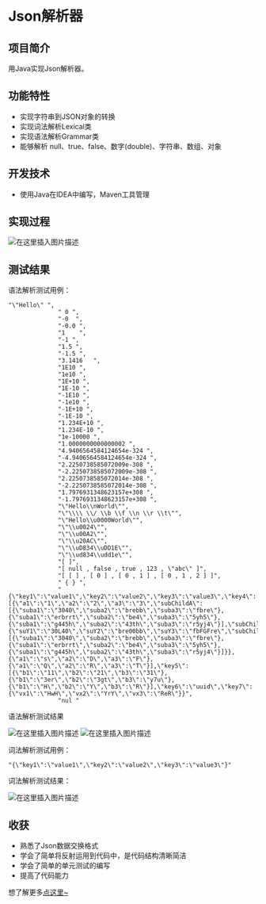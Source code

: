 # Json解析器
## 项目简介
  用Java实现Json解析器。
## 功能特性
 -  实现字符串到JSON对象的转换
 - 实现词法解析Lexical类
 -  实现语法解析Grammar类
 -  能够解析 null、true、false、数字(double)、字符串、数组、对象
 
## 开发技术

- 使用Java在IDEA中编写，Maven工具管理
 
## 实现过程
![在这里插入图片描述](https://img-blog.csdnimg.cn/20190224200329237.png?x-oss-process=image/watermark,type_ZmFuZ3poZW5naGVpdGk,shadow_10,text_aHR0cHM6Ly9ibG9nLmNzZG4ubmV0L0hMX0hMSEw=,size_16,color_FFFFFF,t_70)

## 测试结果
语法解析测试用例：

```
"\"Hello\" ",
              " 0 ",
              "-0  ",
              "-0.0 ",
              "1    ",
              "-1 ",
              "1.5 ",
              "-1.5 ",
              "3.1416   ",
              "1E10 ",
              "1e10 ",
              "1E+10 ",
              "1E-10 ",
              "-1E10 ",
              "-1e10 ",
              "-1E+10 ",
              "-1E-10 ",
              "1.234E+10 ",
              "1.234E-10 ",
              "1e-10000 ",
              "1.0000000000000002 ",
              "4.9406564584124654e-324 ",
              "-4.9406564584124654e-324 ",
              "2.2250738585072009e-308 ",
              "-2.2250738585072009e-308 ",
              "2.2250738585072014e-308 ",
              "-2.2250738585072014e-308 ",
              "1.7976931348623157e+308 ",
              "-1.7976931348623157e+308 ",
              "\"Hello\\nWorld\"",
              "\"\\\\ \\/ \\b \\f \\n \\r \\t\"",
              "\"Hello\\u0000World\"",
              "\"\\u0024\"",
              "\"\\u00A2\"",
              "\"\\u20AC\"",
              "\"\\uD834\\uDD1E\"",
              "\"\\ud834\\udd1e\"",
              "[ ]",
              "[ null , false , true , 123 , \"abc\" ]",
              "[ [ ] , [ 0 ] , [ 0 , 1 ] , [ 0 , 1 , 2 ] ]",
              " { } ",
              "{\"key1\":\"value1\",\"key2\":\"value2\",\"key3\":\"value3\",\"key4\":[{\"a1\":\"1\",\"a2\":\"2\",\"a3\":\"3\",\"subChildA\":[{\"suba1\":\"3040\",\"suba2\":\"brebb\",\"suba3\":\"fbre\"},{\"suba1\":\"erbrrt\",\"suba2\":\"be4\",\"suba3\":\"5yh5\"},{\"suba1\":\"g445h\",\"suba2\":\"43th\",\"suba3\":\"r5yj4\"}],\"subChildB\":{\"suY1\":\"30L40\",\"suY2\":\"bre00bb\",\"suY3\":\"fbFGFre\",\"subChildA\":[{\"suba1\":\"3040\",\"suba2\":\"brebb\",\"suba3\":\"fbre\"},{\"suba1\":\"erbrrt\",\"suba2\":\"be4\",\"suba3\":\"5yh5\"},{\"suba1\":\"g445h\",\"suba2\":\"43th\",\"suba3\":\"r5yj4\"}]}},{\"a1\":\"s\",\"a2\":\"D\",\"a3\":\"F\"},{\"a1\":\"Q\",\"a2\":\"R\",\"a3\":\"T\"}],\"key5\":[{\"b1\":\"11\",\"b2\":\"21\",\"b3\":\"31\"},{\"b1\":\"3er\",\"b2\":\"3gt\",\"b3\":\"y7u\"},{\"b1\":\"H\",\"b2\":\"Y\",\"b3\":\"R\"}],\"key6\":\"uuid\",\"key7\":{\"vx1\":\"HwH\",\"vx2\":\"YrY\",\"vx3\":\"ReR\"}}",
              "nul "
```

语法解析测试结果

![在这里插入图片描述](https://img-blog.csdnimg.cn/20190224200441686.PNG?x-oss-process=image/watermark,type_ZmFuZ3poZW5naGVpdGk,shadow_10,text_aHR0cHM6Ly9ibG9nLmNzZG4ubmV0L0hMX0hMSEw=,size_16,color_FFFFFF,t_70)
![在这里插入图片描述](https://img-blog.csdnimg.cn/20190224200455912.PNG?x-oss-process=image/watermark,type_ZmFuZ3poZW5naGVpdGk,shadow_10,text_aHR0cHM6Ly9ibG9nLmNzZG4ubmV0L0hMX0hMSEw=,size_16,color_FFFFFF,t_70)

词法解析测试用例：

```
"{\"key1\":\"value1\",\"key2\":\"value2\",\"key3\":\"value3\"}"
```

词法解析测试结果：

![在这里插入图片描述](https://img-blog.csdnimg.cn/20190224200508362.PNG)

## 收获
 - 熟悉了Json数据交换格式
 - 学会了简单将反射运用到代码中，是代码结构清晰简洁
 - 学会了简单的单元测试的编写
 - 提高了代码能力

想了解更多[点这里~](https://blog.csdn.net/HL_HLHL/article/details/87484181)
